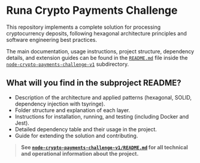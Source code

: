 # Runa Crypto Payments Challenge

This repository implements a complete solution for processing cryptocurrency deposits, following hexagonal architecture principles and software engineering best practices.

The main documentation, usage instructions, project structure, dependency details, and extension guides can be found in the [`README.md`](./node-crypto-payments-challenge-v1/README.md) file inside the [`node-crypto-payments-challenge-v1`](./node-crypto-payments-challenge-v1/) subdirectory.

## What will you find in the subproject README?

- Description of the architecture and applied patterns (hexagonal, SOLID, dependency injection with tsyringe).
- Folder structure and explanation of each layer.
- Instructions for installation, running, and testing (including Docker and Jest).
- Detailed dependency table and their usage in the project.
- Guide for extending the solution and contributing.

> **See [`node-crypto-payments-challenge-v1/README.md`](./node-crypto-payments-challenge-v1/README.md) for all technical and operational information about the project.**